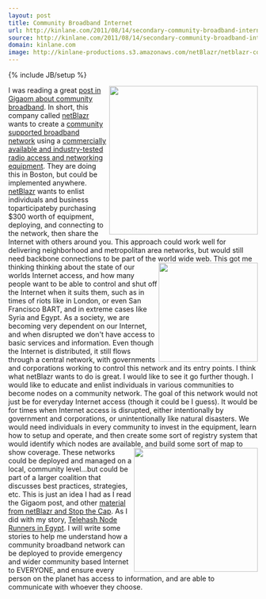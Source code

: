 ```yaml
---
layout: post
title: Community Broadband Internet
url: http://kinlane.com/2011/08/14/secondary-community-broadband-internet/
source: http://kinlane.com/2011/08/14/secondary-community-broadband-internet/
domain: kinlane.com
image: http://kinlane-productions.s3.amazonaws.com/netBlazr/netblazr-community-broadband.jpg
---
```

{% include JB/setup %}

<p>
     <img class="c1" src="http://kinlane-productions.s3.amazonaws.com/netBlazr/netblazr-community-broadband.jpg" alt="" width="300" align="right" />I was reading a great <a title="post in Gigaom about community broadband" href="http://gigaom.com/broadband/cool-idea-communal-broadband/">post in Gigaom about community broadband</a>. In short, this company called <a title="netBlazr" href="http://netblazr.com/">netBlazr</a> wants to create a <a title="community supported broadband network" href="http://stopthecap.com/2011/07/19/free-communal-broadband-boston-firm-says-share-and-share-alike-and-get-service-for-free/">community supported broadband network</a> using a <a title="commercially available and industry-tested radio access and networking equipment" href="http://netblazr.com/services/access-equipment/">commercially available and industry-tested radio access and networking equipment</a>. They are doing this in Boston, but could be implemented anywhere. <a title="netBlazr" href="http://netblazr.com/">netBlazr</a> wants to enlist individuals and business toparticipateby purchasing $300 worth of equipment, deploying, and connecting to the network, then share the Internet with others around you. This approach could work well for delivering neighborhood and metropolitan area networks, but would still need backbone connections to be part of the world wide web. <img class="c1" src="http://kinlane-productions.s3.amazonaws.com/netBlazr/netblz-logo.png" alt="" width="200" align="right" />This got me thinking thinking about the state of our worlds Internet access, and how many people want to be able to control and shut off the Internet when it suits them, such as in times of riots like in London, or even San Francisco BART, and in extreme cases like Syria and Egypt. As a society, we are becoming very dependent on our Internet, and when disrupted we don't have access to basic services and information. Even though the Internet is distributed, it still flows through a central network, with governments and corporations working to control this network and its entry points. I think what netBlazr wants to do is great. I would like to see it go further though. I would like to educate and enlist individuals in various communities to become nodes on a community network. The goal of this network would not just be for everyday Internet access (though it could be I guess). It would be for times when Internet access is disrupted, either intentionally by government and corporations, or unintentionally like natural disasters. We would need individuals in every community to invest in the equipment, learn how to setup and operate, and then create some sort of registry system that would identify which nodes are available, and build some sort of map to show coverage. <img class="c1" src="http://kinlane-productions.s3.amazonaws.com/netBlazr/netblazr-equipment.jpg" alt="" width="250" align="right" />These networks could be deployed and managed on a local, community level...but could be part of a larger coalition that discusses best practices, strategies, etc. This is just an idea I had as I read the Gigaom post, and other <a title="netBlar and Stop the Cap" href="http://stopthecap.com/2011/07/19/free-communal-broadband-boston-firm-says-share-and-share-alike-and-get-service-for-free/">material from netBlazr and Stop the Cap</a>. As I did with my story, <a title="Telehas Node Runners in Egypt" href="http://www.kinlane.com/2011/02/telehash-node-runners-in-egypt/">Telehash Node Runners in Egypt</a>. I will write some stories to help me understand how a community broadband network can be deployed to provide emergency and wider community based Internet to EVERYONE, and ensure every person on the planet has access to information, and are able to communicate with whoever they choose.
</p>